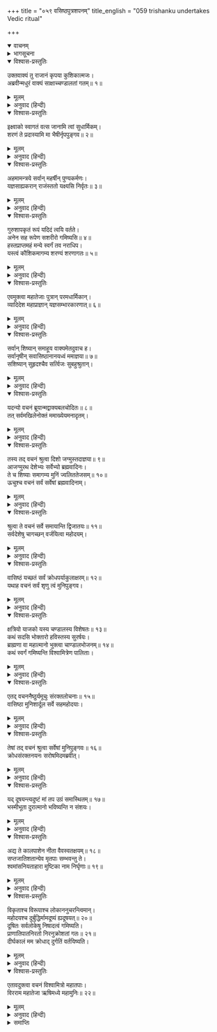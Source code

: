 +++
title = "०५९ वसिष्ठपुत्रशपनम्"
title_english = "059 trishanku undertakes Vedic ritual"

+++
<details open><summary>वाचनम्</summary>
<div caption="श्रीराम-हरिसीताराममूर्ति-घनपाठिभ्यां वचनम्" class="audioEmbed" src="https://archive.org/download/Ramayana-recitation-Sriram-harisItArAmamUrti-Ghanapaati-v2/Kanda_1/Kanda_1_BK-059-Vasista_Putranam_Shapa_Prapthi.mp3"></div>
</details>

<details><summary>भागसूचना</summary>

59. विश्वामित्रका त्रिशंकुको आश्वासन देकर उनका यज्ञ करानेके लिये ऋषि-मुनियोंको आमन्त्रित करना और उनकी बात न माननेवाले महोदय तथा ऋषिपुत्रोंको शाप देकर नष्ट करना
</details>

<details open><summary>विश्वास-प्रस्तुतिः</summary>

उक्तवाक्यं तु राजानं कृपया कुशिकात्मजः।  
अब्रवीन्मधुरं वाक्यं साक्षाच्चण्डालतां गतम्॥ १॥
</details>

<details><summary>मूलम्</summary>

उक्तवाक्यं तु राजानं कृपया कुशिकात्मजः।  
अब्रवीन्मधुरं वाक्यं साक्षाच्चण्डालतां गतम्॥ १॥
</details>

<details><summary>अनुवाद (हिन्दी)</summary>

[शतानन्दजी कहते हैं—श्रीराम!] साक्षात् चाण्डालके स्वरूपको प्राप्त हुए राजा त्रिशंकुके पूर्वोक्त वचनको सुनकर कुशिकनन्दन विश्वामित्रजीने दयासे द्रवित होकर उनसे मधुर वाणीमें कहा—॥ १॥
</details>

<details open><summary>विश्वास-प्रस्तुतिः</summary>

इक्ष्वाको स्वागतं वत्स जानामि त्वां सुधार्मिकम्।  
शरणं ते प्रदास्यामि मा भैषीर्नृपपुङ्गव॥ २॥
</details>

<details><summary>मूलम्</summary>

इक्ष्वाको स्वागतं वत्स जानामि त्वां सुधार्मिकम्।  
शरणं ते प्रदास्यामि मा भैषीर्नृपपुङ्गव॥ २॥
</details>

<details><summary>अनुवाद (हिन्दी)</summary>

‘वत्स! इक्ष्वाकुकुलनन्दन! तुम्हारा स्वागत है। मैं जानता हूँ, तुम बड़े धर्मात्मा हो। नृपप्रवर! डरो मत, मैं तुम्हें शरण दूँगा॥ २॥
</details>

<details open><summary>विश्वास-प्रस्तुतिः</summary>

अहमामन्त्रये सर्वान् महर्षीन् पुण्यकर्मणः।  
यज्ञसाह्यकरान् राजंस्ततो यक्ष्यसि निर्वृतः॥ ३॥
</details>

<details><summary>मूलम्</summary>

अहमामन्त्रये सर्वान् महर्षीन् पुण्यकर्मणः।  
यज्ञसाह्यकरान् राजंस्ततो यक्ष्यसि निर्वृतः॥ ३॥
</details>

<details><summary>अनुवाद (हिन्दी)</summary>

‘राजन्! तुम्हारे यज्ञमें सहायता करनेवाले समस्त पुण्यकर्मा महर्षियोंको मैं आमन्त्रित करता हूँ। फिर तुम आनन्दपूर्वक यज्ञ करना॥ ३॥
</details>

<details open><summary>विश्वास-प्रस्तुतिः</summary>

गुरुशापकृतं रूपं यदिदं त्वयि वर्तते।  
अनेन सह रूपेण सशरीरो गमिष्यसि॥ ४॥  
हस्तप्राप्तमहं मन्ये स्वर्गं तव नराधिप।  
यस्त्वं कौशिकमागम्य शरण्यं शरणागतः॥ ५॥
</details>

<details><summary>मूलम्</summary>

गुरुशापकृतं रूपं यदिदं त्वयि वर्तते।  
अनेन सह रूपेण सशरीरो गमिष्यसि॥ ४॥  
हस्तप्राप्तमहं मन्ये स्वर्गं तव नराधिप।  
यस्त्वं कौशिकमागम्य शरण्यं शरणागतः॥ ५॥
</details>

<details><summary>अनुवाद (हिन्दी)</summary>

‘गुरुके शापसे तुम्हें जो यह नवीन रूप प्राप्त हुआ है इसके साथ ही तुम सदेह स्वर्गलोकको जाओगे। नरेश्वर! तुम जो शरणागतवत्सल विश्वामित्रकी शरणमें आ गये, इससे मैं यह समझता हूँ कि स्वर्गलोक तुम्हारे हाथमें आ गया है’॥ ४-५॥
</details>

<details open><summary>विश्वास-प्रस्तुतिः</summary>

एवमुक्त्वा महातेजाः पुत्रान् परमधार्मिकान्।  
व्यादिदेश महाप्राज्ञान् यज्ञसम्भारकारणात्॥ ६॥
</details>

<details><summary>मूलम्</summary>

एवमुक्त्वा महातेजाः पुत्रान् परमधार्मिकान्।  
व्यादिदेश महाप्राज्ञान् यज्ञसम्भारकारणात्॥ ६॥
</details>

<details><summary>अनुवाद (हिन्दी)</summary>

ऐसा कहकर महातेजस्वी विश्वामित्रने अपने परम धर्मपरायण महाज्ञानी पुत्रोंको यज्ञकी सामग्री जुटानेकी आज्ञा दी॥ ६॥
</details>

<details open><summary>विश्वास-प्रस्तुतिः</summary>

सर्वान् शिष्यान् समाहूय वाक्यमेतदुवाच ह।  
सर्वानृषीन् सवासिष्ठानानयध्वं ममाज्ञया॥ ७॥  
सशिष्यान् सुहृदश्चैव सर्त्विजः सुबहुश्रुतान्।
</details>

<details><summary>मूलम्</summary>

सर्वान् शिष्यान् समाहूय वाक्यमेतदुवाच ह।  
सर्वानृषीन् सवासिष्ठानानयध्वं ममाज्ञया॥ ७॥  
सशिष्यान् सुहृदश्चैव सर्त्विजः सुबहुश्रुतान्।
</details>

<details><summary>अनुवाद (हिन्दी)</summary>

तत्पश्चात् समस्त शिष्योंको बुलाकर उनसे यह बात कही—‘तुमलोग मेरी आज्ञासे अनेक विषयोंके ज्ञाता समस्त ऋषि-मुनियोंको, जिनमें वसिष्ठके पुत्र भी सम्मिलित हैं, उनके शिष्यों, सुहृदों तथा ऋत्विजोंसहित बुला लाओ॥ ७ १/२॥
</details>

<details open><summary>विश्वास-प्रस्तुतिः</summary>

यदन्यो वचनं ब्रूयान्मद्वाक्यबलचोदितः॥ ८॥  
तत् सर्वमखिलेनोक्तं ममाख्येयमनादृतम्।
</details>

<details><summary>मूलम्</summary>

यदन्यो वचनं ब्रूयान्मद्वाक्यबलचोदितः॥ ८॥  
तत् सर्वमखिलेनोक्तं ममाख्येयमनादृतम्।
</details>

<details><summary>अनुवाद (हिन्दी)</summary>

‘जिसे मेरा संदेश देकर बुलाया गया हो वह अथवा दूसरा कोई यदि इस यज्ञके विषयमें कोई अवहेलनापूर्ण बात कहे तो तुमलोग वह सब पूरा-पूरा मुझसे आकर कहना’॥ ८ १/२॥
</details>

<details open><summary>विश्वास-प्रस्तुतिः</summary>

तस्य तद् वचनं श्रुत्वा दिशो जग्मुस्तदाज्ञया॥ ९॥  
आजग्मुरथ देशेभ्यः सर्वेभ्यो ब्रह्मवादिनः।  
ते च शिष्याः समागम्य मुनिं ज्वलिततेजसम्॥ १०॥  
ऊचुश्च वचनं सर्वं सर्वेषां ब्रह्मवादिनाम्।
</details>

<details><summary>मूलम्</summary>

तस्य तद् वचनं श्रुत्वा दिशो जग्मुस्तदाज्ञया॥ ९॥  
आजग्मुरथ देशेभ्यः सर्वेभ्यो ब्रह्मवादिनः।  
ते च शिष्याः समागम्य मुनिं ज्वलिततेजसम्॥ १०॥  
ऊचुश्च वचनं सर्वं सर्वेषां ब्रह्मवादिनाम्।
</details>

<details><summary>अनुवाद (हिन्दी)</summary>

उनकी आज्ञा मानकर सभी शिष्य चारों दिशाओंमें चले गये। फिर तो सब देशोंसे ब्रह्मवादी मुनि आने लगे। विश्वामित्रके वे शिष्य उन प्रज्वलित तेजवाले महर्षिके पास सबसे पहले लौट आये और समस्त ब्रह्मवादियोंने जो बातें कही थीं, उन्हें सबने विश्वामित्रजीसे कह सुनाया॥
</details>

<details open><summary>विश्वास-प्रस्तुतिः</summary>

श्रुत्वा ते वचनं सर्वे समायान्ति द्विजातयः॥ ११॥  
सर्वदेशेषु चागच्छन् वर्जयित्वा महोदयम्।
</details>

<details><summary>मूलम्</summary>

श्रुत्वा ते वचनं सर्वे समायान्ति द्विजातयः॥ ११॥  
सर्वदेशेषु चागच्छन् वर्जयित्वा महोदयम्।
</details>

<details><summary>अनुवाद (हिन्दी)</summary>

वे बोले—‘गुरुदेव! आपका आदेश या संदेश सुनकर प्रायः सम्पूर्ण देशोंमें रहनेवाले सभी ब्राह्मण आ रहे हैं। केवल महोदय नामक ऋषि तथा वसिष्ठ-पुत्रोंको छोड़कर सभी महर्षि यहाँ आनेके लिये प्रस्थान कर चुके हैं॥ ११ १/२॥
</details>

<details open><summary>विश्वास-प्रस्तुतिः</summary>

वासिष्ठं यच्छतं सर्वं क्रोधपर्याकुलाक्षरम्॥ १२॥  
यथाह वचनं सर्वं शृणु त्वं मुनिपुङ्गव।
</details>

<details><summary>मूलम्</summary>

वासिष्ठं यच्छतं सर्वं क्रोधपर्याकुलाक्षरम्॥ १२॥  
यथाह वचनं सर्वं शृणु त्वं मुनिपुङ्गव।
</details>

<details><summary>अनुवाद (हिन्दी)</summary>

‘मुनिश्रेष्ठ! वसिष्ठके जो सौ पुत्र हैं, उन सबने क्रोधभरी वाणीमें जो कुछ कहा है, वह सब आप सुनिये॥ १२ १/२॥
</details>

<details open><summary>विश्वास-प्रस्तुतिः</summary>

क्षत्रियो याजको यस्य चण्डालस्य विशेषतः॥ १३॥  
कथं सदसि भोक्तारो हविस्तस्य सुरर्षयः।  
ब्राह्मणा वा महात्मानो भुक्त्वा चाण्डालभोजनम्॥ १४॥  
कथं स्वर्गं गमिष्यन्ति विश्वामित्रेण पालिताः।
</details>

<details><summary>मूलम्</summary>

क्षत्रियो याजको यस्य चण्डालस्य विशेषतः॥ १३॥  
कथं सदसि भोक्तारो हविस्तस्य सुरर्षयः।  
ब्राह्मणा वा महात्मानो भुक्त्वा चाण्डालभोजनम्॥ १४॥  
कथं स्वर्गं गमिष्यन्ति विश्वामित्रेण पालिताः।
</details>

<details><summary>अनुवाद (हिन्दी)</summary>

‘वे कहते हैं—जो विशेषतः चण्डाल है और जिसका यज्ञ करानेवाला आचार्य क्षत्रिय है, उसके यज्ञमें देवर्षि अथवा महात्मा ब्राह्मण हविष्यका भोजन कैसे कर सकते हैं? अथवा चण्डालका अन्न खाकर विश्वामित्रसे पालित हुए ब्राह्मण स्वर्गमें कैसे जा सकेंगे?’॥ १३-१४ १/२॥
</details>

<details open><summary>विश्वास-प्रस्तुतिः</summary>

एतद् वचननैष्ठुर्यमूचुः संरक्तलोचनाः॥ १५॥  
वासिष्ठा मुनिशार्दूल सर्वे सहमहोदयाः।
</details>

<details><summary>मूलम्</summary>

एतद् वचननैष्ठुर्यमूचुः संरक्तलोचनाः॥ १५॥  
वासिष्ठा मुनिशार्दूल सर्वे सहमहोदयाः।
</details>

<details><summary>अनुवाद (हिन्दी)</summary>

‘मुनिप्रवर! महोदयके साथ वसिष्ठके सभी पुत्रोंने क्रोधसे लाल आँखें करके ये उपर्युक्त निष्ठुरतापूर्ण बातें कही थीं’॥ १५ १/२॥
</details>

<details open><summary>विश्वास-प्रस्तुतिः</summary>

तेषां तद् वचनं श्रुत्वा सर्वेषां मुनिपुङ्गवः॥ १६॥  
क्रोधसंरक्तनयनः सरोषमिदमब्रवीत्।
</details>

<details><summary>मूलम्</summary>

तेषां तद् वचनं श्रुत्वा सर्वेषां मुनिपुङ्गवः॥ १६॥  
क्रोधसंरक्तनयनः सरोषमिदमब्रवीत्।
</details>

<details><summary>अनुवाद (हिन्दी)</summary>

उन सबकी वह बात सुनकर मुनिवर विश्वामित्रके दोनों नेत्र क्रोधसे लाल हो गये और वे रोषपूर्वक इस प्रकार बोले—॥ १६ १/२॥
</details>

<details open><summary>विश्वास-प्रस्तुतिः</summary>

यद् दूषयन्त्यदुष्टं मां तप उग्रं समास्थितम्॥ १७॥  
भस्मीभूता दुरात्मानो भविष्यन्ति न संशयः।
</details>

<details><summary>मूलम्</summary>

यद् दूषयन्त्यदुष्टं मां तप उग्रं समास्थितम्॥ १७॥  
भस्मीभूता दुरात्मानो भविष्यन्ति न संशयः।
</details>

<details><summary>अनुवाद (हिन्दी)</summary>

‘मैं उग्र तपस्यामें लगा हूँ और दोष या दुर्भावनासे रहित हूँ तो भी जो मुझपर दोषारोपण करते हैं, वे दुरात्मा भस्मीभूत हो जायँगे, इसमें संशय नहीं है॥ १७ १/२॥
</details>

<details open><summary>विश्वास-प्रस्तुतिः</summary>

अद्य ते कालपाशेन नीता वैवस्वतक्षयम्॥ १८॥  
सप्तजातिशतान्येव मृतपाः सम्भवन्तु ते।  
श्वमांसनियताहारा मुष्टिका नाम निर्घृणाः॥ १९॥
</details>

<details><summary>मूलम्</summary>

अद्य ते कालपाशेन नीता वैवस्वतक्षयम्॥ १८॥  
सप्तजातिशतान्येव मृतपाः सम्भवन्तु ते।  
श्वमांसनियताहारा मुष्टिका नाम निर्घृणाः॥ १९॥
</details>

<details><summary>अनुवाद (हिन्दी)</summary>

‘आज कालपाशसे बँधकर वे यमलोकमें पहुँचा दिये गये। अब ये सात सौ जन्मोंतक मुर्दोंकी रखवाली करनेवाली, निश्चितरूपसे कुत्तेका मांस खानेवाली मुष्टिक नामक प्रसिद्ध निर्दय चण्डाल-जातिमें जन्म ग्रहण करें॥ १८-१९॥
</details>

<details open><summary>विश्वास-प्रस्तुतिः</summary>

विकृताश्च विरूपाश्च लोकाननुचरन्त्विमान्।  
महोदयश्च दुर्बुद्धिर्मामदूष्यं ह्यदूषयत्॥ २०॥  
दूषितः सर्वलोकेषु निषादत्वं गमिष्यति।  
प्राणातिपातनिरतो निरनुक्रोशतां गतः॥ २१॥  
दीर्घकालं मम क्रोधाद् दुर्गतिं वर्तयिष्यति।
</details>

<details><summary>मूलम्</summary>

विकृताश्च विरूपाश्च लोकाननुचरन्त्विमान्।  
महोदयश्च दुर्बुद्धिर्मामदूष्यं ह्यदूषयत्॥ २०॥  
दूषितः सर्वलोकेषु निषादत्वं गमिष्यति।  
प्राणातिपातनिरतो निरनुक्रोशतां गतः॥ २१॥  
दीर्घकालं मम क्रोधाद् दुर्गतिं वर्तयिष्यति।
</details>

<details><summary>अनुवाद (हिन्दी)</summary>

‘वे लोग विकृत एवं विरूप होकर इन लोकोंमें विचरें। साथ ही दुर्बुद्धि महोदय भी, जिसने मुझ दोषहीनको भी दूषित किया है, मेरे क्रोधसे दीर्घ-कालतक सब लोगोंमें निन्दित, दूसरे प्राणियोंकी हिंसामें तत्पर और दयाशून्य निषादयोनिको प्राप्त करके दुर्गति भोगेगा’॥ २०-२१ १/२॥
</details>

<details open><summary>विश्वास-प्रस्तुतिः</summary>

एतावदुक्त्वा वचनं विश्वामित्रो महातपाः।  
विरराम महातेजा ऋषिमध्ये महामुनिः॥ २२॥
</details>

<details><summary>मूलम्</summary>

एतावदुक्त्वा वचनं विश्वामित्रो महातपाः।  
विरराम महातेजा ऋषिमध्ये महामुनिः॥ २२॥
</details>

<details><summary>अनुवाद (हिन्दी)</summary>

ऋषियोंके बीचमें ऐसा कहकर महातपस्वी, महातेजस्वी एवं महामुनि विश्वामित्र चुप हो गये॥ २२॥
</details>

<details><summary>समाप्तिः</summary>

इत्यार्षे श्रीमद्रामायणे वाल्मीकीये आदिकाव्ये बालकाण्डे एकोनषष्टितमः सर्गः॥ ५९॥  
इस प्रकार श्रीवाल्मीकिनिर्मित आर्षरामायण आदिकाव्यके बालकाण्डमें उनसठवाँ सर्ग पूरा हुआ॥ ५९॥
</details>


